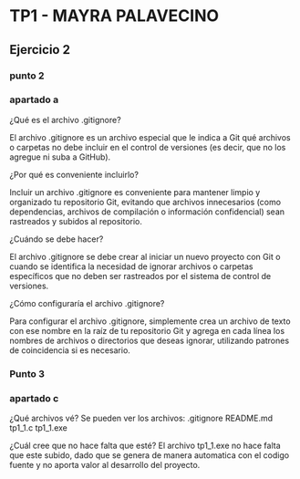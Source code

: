 # TP1 - MAYRA PALAVECINO

## Ejercicio 2

### punto 2

### apartado a


¿Qué es el archivo .gitignore?

El archivo .gitignore es un archivo especial que le indica a Git qué archivos o carpetas no debe incluir en el control de versiones (es decir, que no los agregue ni suba a GitHub).

¿Por qué es conveniente incluirlo?

Incluir un archivo .gitignore es conveniente para mantener limpio y organizado tu repositorio Git, evitando que archivos innecesarios (como dependencias, archivos de compilación o información confidencial) sean rastreados y subidos al repositorio.

¿Cuándo se debe hacer?

El archivo .gitignore se debe crear al iniciar un nuevo proyecto con Git o cuando se identifica la necesidad de ignorar archivos o carpetas específicos que no deben ser rastreados por el sistema de control de versiones. 

¿Cómo configuraría el archivo .gitignore?

Para configurar el archivo .gitignore, simplemente crea un archivo de texto con ese nombre en la raíz de tu repositorio Git y agrega en cada línea los nombres de archivos o directorios que deseas ignorar, utilizando patrones de coincidencia si es necesario.

### Punto 3

### apartado c

¿Qué archivos vé?
Se pueden ver los archivos:
.gitignore
README.md
tp1_1.c
tp1_1.exe

¿Cuál cree que no hace falta que esté?
El archivo tp1_1.exe no hace falta que este subido, dado que se genera de manera automatica con el codigo fuente y no aporta valor al desarrollo del proyecto.






